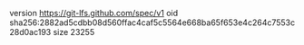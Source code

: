 version https://git-lfs.github.com/spec/v1
oid sha256:2882ad5cdbb08d560ffac4caf5c5564e668ba65f653e4c264c7553c28d0ac193
size 23255
